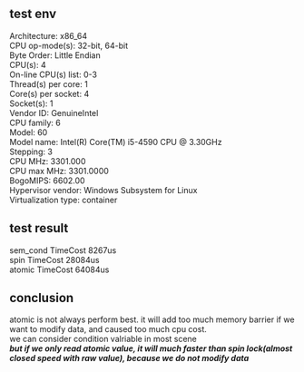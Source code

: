 ## test env
Architecture:          x86_64
<br>CPU op-mode(s):        32-bit, 64-bit
<br>Byte Order:            Little Endian
<br>CPU(s):                4
<br>On-line CPU(s) list:   0-3
<br>Thread(s) per core:    1
<br>Core(s) per socket:    4
<br>Socket(s):             1
<br>Vendor ID:             GenuineIntel
<br>CPU family:            6
<br>Model:                 60
<br>Model name:            Intel(R) Core(TM) i5-4590 CPU @ 3.30GHz
<br>Stepping:              3
<br>CPU MHz:               3301.000
<br>CPU max MHz:           3301.0000
<br>BogoMIPS:              6602.00
<br>Hypervisor vendor:     Windows Subsystem for Linux
<br>Virtualization type:   container


## test result
sem_cond TimeCost 8267us
<br>spin TimeCost 28084us
<br>atomic TimeCost 64084us


## conclusion
atomic is not always perform best. it will add too much memory barrier if we want to modify data, and caused too much cpu cost.
<br>we can consider condition valriable in most scene
<br>***but if we only read atomic value, it will much faster than spin lock(almost closed speed with raw value), because we do not modify data***
